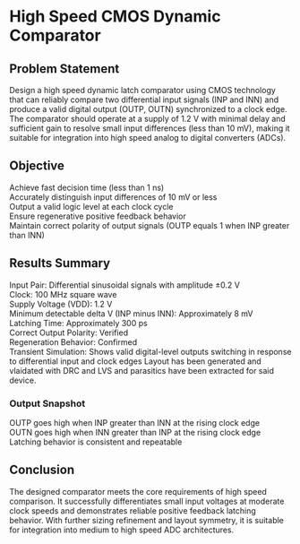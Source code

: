 # High Speed CMOS Dynamic Comparator

## Problem Statement

Design a high speed dynamic latch comparator using CMOS technology that can reliably compare two differential input signals (INP and INN) and produce a valid digital output (OUTP, OUTN) synchronized to a clock edge. The comparator should operate at a supply of 1.2 V with minimal delay and sufficient gain to resolve small input differences (less than 10 mV), making it suitable for integration into high speed analog to digital converters (ADCs).

## Objective

Achieve fast decision time (less than 1 ns)  
Accurately distinguish input differences of 10 mV or less  
Output a valid logic level at each clock cycle  
Ensure regenerative positive feedback behavior  
Maintain correct polarity of output signals (OUTP equals 1 when INP greater than INN)

## Results Summary

Input Pair: Differential sinusoidal signals with amplitude ±0.2 V  
Clock: 100 MHz square wave  
Supply Voltage (VDD): 1.2 V  
Minimum detectable delta V (INP minus INN): Approximately 8 mV  
Latching Time: Approximately 300 ps  
Correct Output Polarity: Verified  
Regeneration Behavior: Confirmed  
Transient Simulation: Shows valid digital-level outputs switching in response to differential input and clock edges
Layout has been generated and vlaidated with DRC and LVS and parasitics have been extracted for said device.


### Output Snapshot

OUTP goes high when INP greater than INN at the rising clock edge  
OUTN goes high when INN greater than INP at the rising clock edge  
Latching behavior is consistent and repeatable

## Conclusion

The designed comparator meets the core requirements of high speed comparison. It successfully differentiates small input voltages at moderate clock speeds and demonstrates reliable positive feedback latching behavior. With further sizing refinement and layout symmetry, it is suitable for integration into medium to high speed ADC architectures.
